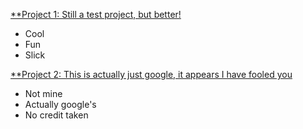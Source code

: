 [**Project 1: Still a test project, but better!](https://github.com/ZenomasTheWizard/test_project)
 - Cool
 - Fun
 - Slick 

[**Project 2: This is actually just google, it appears I have fooled you](https://www.google.com)
 - Not mine
 - Actually google's
 - No credit taken
